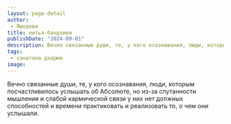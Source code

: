 ```yaml
---
layout: page-detail
author:
 - Яшодеви
title: нитья-бандхики
publishDate: "2024-09-01"
description: Вечно связанные души, те, у кого осознавания, люди, которым посчастливилось услышать об Абсолюте, но из-за спутанности мышления и слабой кармической связи у них нет должных способностей и времени практиковать и реализовать то, о чем они услышали.
tags:
 - санатана дхарма
image: 
---
```


Вечно связанные души, те, у кого осознавания, люди, которым посчастливилось услышать об Абсолюте, но из-за спутанности мышления и слабой кармической связи у них нет должных способностей и времени практиковать и реализовать то, о чем они услышали.

